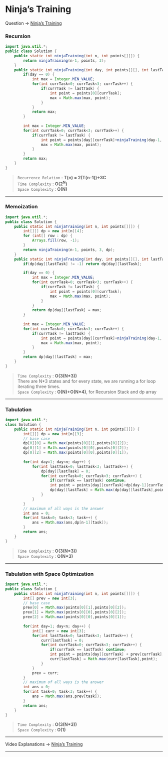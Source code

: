 # Ninja’s Training
Question -> [Ninja’s Training](https://www.codingninjas.com/codestudio/problems/ninja-s-training_3621003)    

### Recursion
```java
import java.util.*;
public class Solution {
    public static int ninjaTraining(int n, int points[][]) {
        return ninjaTraining(n-1, points, 3);
    }
    public static int ninjaTraining(int day, int points[][], int lastTask) {
        if(day == 0) {
            int max = Integer.MIN_VALUE;
            for(int currTask=0; currTask<3; currTask++) {
                if(currTask != lastTask) {
                    int point = points[0][currTask];
                    max = Math.max(max, point);
                }
            }
            return max;
        }
        
        int max = Integer.MIN_VALUE;
        for(int currTask=0; currTask<3; currTask++) {
            if(currTask != lastTask) {
                int point = points[day][currTask]+ninjaTraining(day-1, points, currTask);
                max = Math.max(max, point);
            }
        }
        return max;
    }
}
```
> `Recurrence Relation` : **T(n) = 2(T(n-1))+3C**           
> `Time Complexity` : **O(2<sup>N</sup>)**          
> `Space Complexity` : **O(N)**
---
### Memoization
```java
import java.util.*;
public class Solution {
    public static int ninjaTraining(int n, int points[][]) {
        int[][] dp = new int[n][4];
        for (int[] row : dp) {
            Arrays.fill(row, -1);
        } 
        return ninjaTraining(n-1, points, 3, dp);
    }
    public static int ninjaTraining(int day, int points[][], int lastTask, int[][] dp) {
        if(dp[day][lastTask] != -1) return dp[day][lastTask];

        if(day == 0) {
            int max = Integer.MIN_VALUE;
            for(int currTask=0; currTask<3; currTask++) {
                if(currTask != lastTask) {
                    int point = points[0][currTask];
                    max = Math.max(max, point);
                }
            }
            return dp[day][lastTask] = max;
        }
        
        int max = Integer.MIN_VALUE;
        for(int currTask=0; currTask<3; currTask++) {
            if(currTask != lastTask) {
                int point = points[day][currTask]+ninjaTraining(day-1, points, currTask, dp);
                max = Math.max(max, point);
            }
        }
        return dp[day][lastTask] = max;
    }
}
```
> `Time Complexity` : **O(3(N\*3))**    
>  There are N\*3 states and for every state, we are running a for loop iterating three times.       
> `Space Complexity` : **O(N)+O(N\*4)**, for Recursion Stack and dp array
---
### Tabulation
```java
import java.util.*;
class Solution {
    public static int ninjaTraining(int n, int points[][]) {
        int[][] dp = new int[n][3];
        // base case
        dp[0][0] = Math.max(points[0][1],points[0][2]);
        dp[0][1] = Math.max(points[0][0],points[0][2]);
        dp[0][2] = Math.max(points[0][0],points[0][1]);
        
        for(int day=1; day<n; day++) {
            for(int lastTask=0; lastTask<3; lastTask++) {
                dp[day][lastTask] = 0;
                for(int currTask=0; currTask<3; currTask++) {
                    if(currTask == lastTask) continue;
                    int point = points[day][currTask]+dp[day-1][currTask];
                    dp[day][lastTask] = Math.max(dp[day][lastTask],point);
                }
            }
        }
        // maximum of all ways is the answer
        int ans = 0;
        for(int task=0; task<3; task++) {
            ans = Math.max(ans,dp[n-1][task]);
        }
        return ans;
    }
}
```
> `Time Complexity` : **O(3(N\*3))**          
> `Space Complexity` : **O(N\*3)**
---
### Tabulation with Space Optimization
```java
import java.util.*;
public class Solution {
    public static int ninjaTraining(int n, int points[][]) {
        int[] prev = new int[3];
        // base case
        prev[0] = Math.max(points[0][1],points[0][2]);
        prev[1] = Math.max(points[0][0],points[0][2]);
        prev[2] = Math.max(points[0][0],points[0][1]);
        
        for(int day=1; day<n; day++) {
            int[] curr = new int[3];
            for(int lastTask=0; lastTask<3; lastTask++) {
                curr[lastTask] = 0;
                for(int currTask=0; currTask<3; currTask++) {
                    if(currTask == lastTask) continue;
                    int point = points[day][currTask] + prev[currTask];
                    curr[lastTask] = Math.max(curr[lastTask],point);
                }
            }
            prev = curr;
        }
        // maximum of all ways is the answer
        int ans = 0;
        for(int task=0; task<3; task++) {
            ans = Math.max(ans,prev[task]);
        }
        return ans;
    }
}
```
> `Time Complexity` : **O(3(N\*3))**          
> `Space Complexity` : **O(1)**
---
Video Explanations -> [Ninja’s Training](https://youtu.be/AE39gJYuRog?list=PLgUwDviBIf0qUlt5H_kiKYaNSqJ81PMMY)   
<hr>
